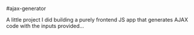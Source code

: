 #ajax-generator

A little project I did building a purely frontend JS app that generates AJAX code with the inputs provided...